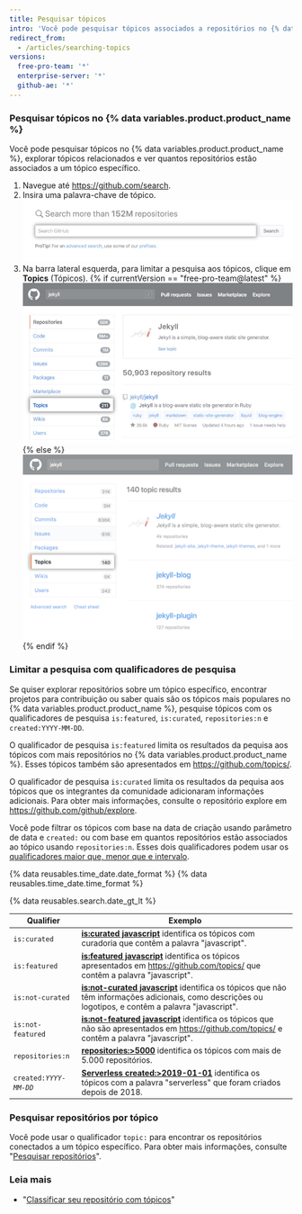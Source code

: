 ```yaml
---
title: Pesquisar tópicos
intro: 'Você pode pesquisar tópicos associados a repositórios no {% data variables.product.product_name %}.'
redirect_from:
  - /articles/searching-topics
versions:
  free-pro-team: '*'
  enterprise-server: '*'
  github-ae: '*'
---
```


### Pesquisar tópicos no {% data variables.product.product_name %}

Você pode pesquisar tópicos no {% data variables.product.product_name %}, explorar tópicos relacionados e ver quantos repositórios estão associados a um tópico específico.

1. Navegue até https://github.com/search.
2. Insira uma palavra-chave de tópico. ![campo de pesquisa](/assets/images/help/search/search-field.png)
3. Na barra lateral esquerda, para limitar a pesquisa aos tópicos, clique em **Topics** (Tópicos).
{% if currentVersion == "free-pro-team@latest" %}
  ![Página de resultados da pequisa do repositório Jekyll com opção de tópico do menu lateral em destaque](/assets/images/help/search/topic-left-side-navigation-dotcom.png){% else %}
![Jekyll repository search results page on dotcom with topics side-menu option highlighted](/assets/images/help/search/topic-left-side-navigation.png){% endif %}

### Limitar a pesquisa com qualificadores de pesquisa

Se quiser explorar repositórios sobre um tópico específico, encontrar projetos para contribuição ou saber quais são os tópicos mais populares no {% data variables.product.product_name %}, pesquise tópicos com os qualificadores de pesquisa `is:featured`, `is:curated`, `repositories:n` e `created:YYYY-MM-DD`.

O qualificador de pesquisa `is:featured` limita os resultados da pequisa aos tópicos com mais repositórios no {% data variables.product.product_name %}. Esses tópicos também são apresentados em https://github.com/topics/.

O qualificador de pesquisa `is:curated` limita os resultados da pequisa aos tópicos que os integrantes da comunidade adicionaram informações adicionais. Para obter mais informações, consulte o repositório explore em https://github.com/github/explore.

Você pode filtrar os tópicos com base na data de criação usando parâmetro de data e `created:` ou com base em quantos repositórios estão associados ao tópico usando `repositories:n`. Esses dois qualificadores podem usar os [qualificadores maior que, menor que e intervalo](/articles/understanding-the-search-syntax).

{% data reusables.time_date.date_format %} {% data reusables.time_date.time_format %}

{% data reusables.search.date_gt_lt %}

| Qualifier                 | Exemplo                                                                                                                                                                                                                                      |
| ------------------------- | -------------------------------------------------------------------------------------------------------------------------------------------------------------------------------------------------------------------------------------------- |
| `is:curated`              | [**is:curated javascript**](https://github.com/search?utf8=%E2%9C%93&q=javascript+is%3Acurated&type=Topics) identifica os tópicos com curadoria que contêm a palavra "javascript".                                                           |
| `is:featured`             | [**is:featured javascript**](https://github.com/search?utf8=%E2%9C%93&q=javascript+is%3Afeatured&type=Topics) identifica os tópicos apresentados em https://github.com/topics/ que contêm a palavra "javascript".                            |
| `is:not-curated`          | [**is:not-curated javascript**](https://github.com/search?utf8=%E2%9C%93&q=javascript+is%3Anot-curated&type=Topics) identifica os tópicos que não têm informações adicionais, como descrições ou logotipos, e contêm a palavra "javascript". |
| `is:not-featured`         | [**is:not-featured javascript**](https://github.com/search?utf8=%E2%9C%93&q=javascript+is%3Anot-featured&type=Topics) identifica os tópicos que não são apresentados em https://github.com/topics/ e contêm a palavra "javascript".          |
| `repositories:n`          | [**repositories:&gt;5000**](https://github.com/search?q=repositories%3A%3E5000) identifica os tópicos com mais de 5.000 repositórios.                                                                                                  |
| <code>created:<em>YYYY-MM-DD</em></code> | [**Serverless created:&gt;2019-01-01**](https://github.com/search?q=Serverless+created%3A%3E2019-01-01&type=Topics) identifica os tópicos com a palavra "serverless" que foram criados depois de 2018.                                 |

### Pesquisar repositórios por tópico

Você pode usar o qualificador `topic:` para encontrar os repositórios conectados a um tópico específico. Para obter mais informações, consulte "[Pesquisar repositórios](/articles/searching-for-repositories/#search-by-topic)".

### Leia mais
- "[Classificar seu repositório com tópicos](/articles/classifying-your-repository-with-topics)"
